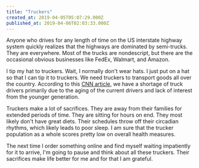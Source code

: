 ```yaml
---
title: "Truckers"
created_at: 2019-04-05T05:07:29.000Z
published_at: 2019-04-06T02:03:33.000Z
---
```

Anyone who drives for any length of time on the US interstate highway system quickly realizes that the highways are dominated by semi-trucks. They are everywhere. Most of the trucks are nondescript, but there are the occasional obvious businesses like FedEx, Walmart, and Amazon.

I tip my hat to truckers. Wait, I normally don't wear hats. I just put on a hat so that I can tip it to truckers. We need truckers to transport goods all over the country. According to this [CNN article](https://money.cnn.com/2015/10/09/news/economy/truck-driver-shortage/index.html), we have a shortage of truck drivers primarily due to the aging of the current drivers and lack of interest from the younger generation.

Truckers make a lot of sacrifices. They are away from their families for extended periods of time. They are sitting for hours on end. They most likely don't have great diets. Their schedules throw off their circadian rhythms, which likely leads to poor sleep. I am sure that the trucker population as a whole scores pretty low on overall health measures. 

The next time I order something online and find myself waiting impatiently for it to arrive, I'm going to pause and think about all these truckers. Their sacrifices make life better for me and for that I am grateful.
